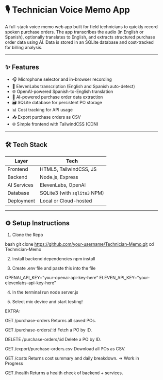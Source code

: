 # 🎙️ Technician Voice Memo App

A full-stack voice memo web app built for field technicians to quickly record spoken purchase orders. The app transcribes the audio (in English or Spanish), optionally translates to English, and extracts structured purchase order data using AI. Data is stored in an SQLite database and cost-tracked for billing analysis.

---

## ✨ Features

- 🎧 Microphone selector and in-browser recording
- 🧠 ElevenLabs transcription (English and Spanish auto-detect)
- 🌐 OpenAI-powered Spanish-to-English translation
- 🧾 AI-powered purchase order data extraction
- 🗃️ SQLite database for persistent PO storage
- 📊 Cost tracking for API usage
- 📥 Export purchase orders as CSV
- 🌐 Simple frontend with TailwindCSS (CDN)

---

## 🛠️ Tech Stack

| Layer       | Tech                     |
|-------------|--------------------------|
| Frontend    | HTML5, TailwindCSS, JS   |
| Backend     | Node.js, Express         |
| AI Services | ElevenLabs, OpenAI       |
| Database    | SQLite3 (with `sqlite3` NPM) |
| Deployment  | Local or Cloud-hosted    |

---

## ⚙️ Setup Instructions

1. Clone the Repo

  bash
git clone https://github.com/your-username/Technician-Memo.git
cd Technician-Memo 

2. Install backend dependencies
npm install

3. Create .env file and paste this into the file

OPENAI_API_KEY="your-openai-api-key-here"
ELEVEN_API_KEY="your-elevenlabs-api-key-here"

4. In the terminal run
node server.js

5. Select mic device and start testing!


EXTRA:

GET /purchase-orders
Returns all saved POs.

GET /purchase-orders/:id
Fetch a PO by ID.

DELETE /purchase-orders/:id
Delete a PO by ID.

GET /export/purchase-orders.csv
Download all POs as CSV.

GET /costs
Returns cost summary and daily breakdown.   -> Work in Progress

GET /health
Returns a health check of backend + services.






